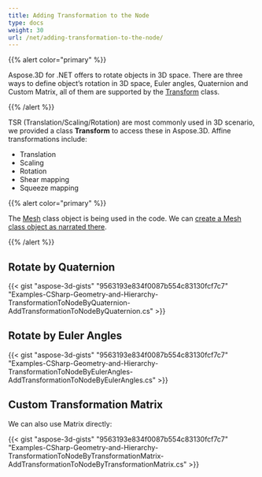 ```yaml
---
title: Adding Transformation to the Node
type: docs
weight: 30
url: /net/adding-transformation-to-the-node/
---
```


{{% alert color="primary" %}}

Aspose.3D for .NET offers to rotate objects in 3D space. There are three ways to define object’s rotation in 3D space, Euler angles, Quaternion and Custom Matrix, all of them are supported by the [Transform](https://apireference.aspose.com/3d/net/aspose.threed/transform) class.

{{% /alert %}}

TSR (Translation/Scaling/Rotation) are most commonly used in 3D scenario, we provided a class **Transform** to access these in Aspose.3D. Affine transformations include:

- Translation
- Scaling
- Rotation
- Shear mapping
- Squeeze mapping

{{% alert color="primary" %}}

The [Mesh](https://apireference.aspose.com/3d/net/aspose.threed.entities/mesh) class object is being used in the code. We can [create a Mesh class object as narrated there](/3d/net/create-3d-mesh-and-scene/).

{{% /alert %}}
## **Rotate by Quaternion**
{{< gist "aspose-3d-gists" "9563193e834f0087b554c83130fcf7c7" "Examples-CSharp-Geometry-and-Hierarchy-TransformationToNodeByQuaternion-AddTransformationToNodeByQuaternion.cs" >}}
## **Rotate by Euler Angles**
{{< gist "aspose-3d-gists" "9563193e834f0087b554c83130fcf7c7" "Examples-CSharp-Geometry-and-Hierarchy-TransformationToNodeByEulerAngles-AddTransformationToNodeByEulerAngles.cs" >}}
## **Custom Transformation Matrix**
We can also use Matrix directly:

{{< gist "aspose-3d-gists" "9563193e834f0087b554c83130fcf7c7" "Examples-CSharp-Geometry-and-Hierarchy-TransformationToNodeByTransformationMatrix-AddTransformationToNodeByTransformationMatrix.cs" >}}
